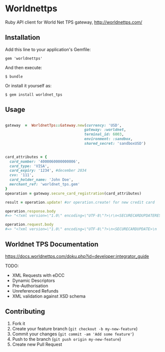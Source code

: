 # Worldnettps

 Ruby API client for World Net TPS gateway, http://worldnettps.com/

## Installation

Add this line to your application's Gemfile:

    gem 'worldnettps'

And then execute:

    $ bundle

Or install it yourself as:

    $ gem install worldnet_tps

## Usage


```ruby

gateway  =  WorldnetTps::Gateway.new(currency: 'USD',
                                    gateway: :worldnet,
                                    terminal_id: 6003,
                                    environment: :sandbox,
                                    shared_secret: 'sandboxUSD')
                                    

card_attributes = {
  card_number: '4000060000000006',
  card_type: 'VISA',
  card_expiry: '1234', #december 2034
  cvv: '111',
  card_holder_name: 'John Doe',
  merchant_ref: 'worldnet_tps.gem'
}
opearation = gateway.secure_card_registration(card_attributes)

result = operation.update! #or operation.create! for new credit card

operation.response.body
#=> "<?xml version=\"1.0\" encoding=\"UTF-8\"?>\r\n<SECURECARDUPDATERESPONSE><MERCHANTREF>worldnet_tps.gem</MERCHANTREF><CARDREFERENCE>2967539209767734</CARDREFERENCE><DATETIME>15-12-2016:15:03:56:521</DATETIME><HASH>70d9929284120c01075eb19e9e1e9fcc</HASH></SECURECARDUPDATERESPONSE>"

operation.request.body
#=> "<?xml version=\"1.0\" encoding=\"UTF-8\"?>\n<SECURECARDUPDATE>\n  <MERCHANTREF>worldnet_tps.gem</MERCHANTREF>\n  <TERMINALID>6003</TERMINALID>\n  <DATETIME>10-12-2016:12:00:00:000</DATETIME>\n  <CARDNUMBER>5001650000000000</CARDNUMBER>\n  <CARDEXPIRY>1234</CARDEXPIRY>\n  <CARDTYPE>MASTERCARD</CARDTYPE>\n  <CARDHOLDERNAME>John Doe</CARDHOLDERNAME>\n  <HASH>92b659e02301af239ec925373f9c3bb7</HASH>\n  <CVV>111</CVV>\n</SECURECARDUPDATE>\n"

```

## Worldnet TPS Documentation

  https://docs.worldnettps.com/doku.php?id=developer:integrator_guide

TODO: 
 - XML Requests with eDCC
 - Dynamic Descriptors 
 - Pre-Authorisation 
 - Unreferenced Refunds
 - XML validation against XSD schema

## Contributing



1. Fork it
2. Create your feature branch (`git checkout -b my-new-feature`)
3. Commit your changes (`git commit -am 'Add some feature'`)
4. Push to the branch (`git push origin my-new-feature`)
5. Create new Pull Request
